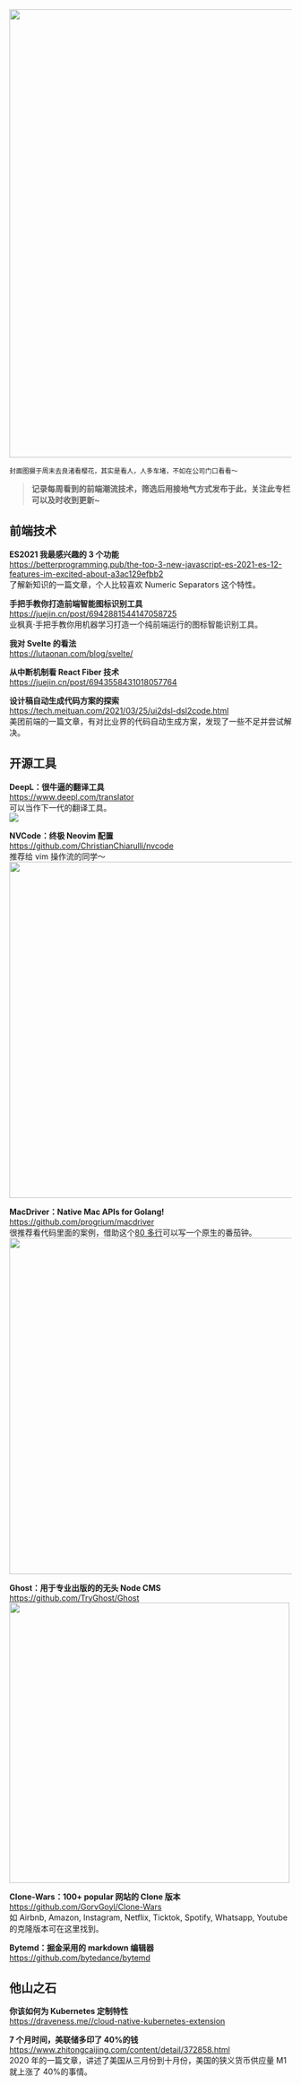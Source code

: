 <img src=https://qpluspicture.oss-cn-beijing.aliyuncs.com/hH6hQq/IMG_41551.jpg width=800/>  

<small>封面图摄于周末去良渚看樱花，其实是看人，人多车堵，不如在公司门口看看～</small>  

> **记录每周看到的前端潮流技术，筛选后用接地气方式发布于此，关注此专栏可以及时收到更新~**  

## 前端技术

**ES2021 我最感兴趣的 3 个功能**  
<https://betterprogramming.pub/the-top-3-new-javascript-es-2021-es-12-features-im-excited-about-a3ac129efbb2>  
了解新知识的一篇文章，个人比较喜欢 Numeric Separators 这个特性。

**手把手教你打造前端智能图标识别工具**  
<https://juejin.cn/post/6942881544147058725>  
业枫真·手把手教你用机器学习打造一个纯前端运行的图标智能识别工具。

**我对 Svelte 的看法**  
<https://lutaonan.com/blog/svelte/>  

**从中断机制看 React Fiber 技术**  
<https://juejin.cn/post/6943558431018057764>  

**设计稿自动生成代码方案的探索**  
<https://tech.meituan.com/2021/03/25/ui2dsl-dsl2code.html>  
美团前端的一篇文章，有对比业界的代码自动生成方案，发现了一些不足并尝试解决。

## 开源工具

**DeepL：很牛逼的翻译工具**  
<https://www.deepl.com/translator>  
可以当作下一代的翻译工具。  
<img src=https://qpluspicture.oss-cn-beijing.aliyuncs.com/PfV1OU/rSsjNl.png wodth=700/>  

**NVCode：终极 Neovim 配置**  
<https://github.com/ChristianChiarulli/nvcode>  
推荐给 vim 操作流的同学～
<img src=https://qpluspicture.oss-cn-beijing.aliyuncs.com/eXPGQz/ZTXIh6.jpg width=600/>  

**MacDriver：Native Mac APIs for Golang!**  
<https://github.com/progrium/macdriver>  
很推荐看代码里面的案例，借助这个[80 多行](https://github.com/progrium/macdriver/blob/main/examples/pomodoro/main.go#L1)可以写一个原生的番茄钟。  
<img src=https://qpluspicture.oss-cn-beijing.aliyuncs.com/yQ2VwE/pomodoro.gif width=600/>  

**Ghost：用于专业出版的的无头 Node CMS**  
<https://github.com/TryGhost/Ghost>  
<img src=https://qpluspicture.oss-cn-beijing.aliyuncs.com/39Jic7/1VPtjG.jpg width=500/>  

**Clone-Wars：100+ popular 网站的 Clone 版本**  
<https://github.com/GorvGoyl/Clone-Wars>  
如 Airbnb, Amazon, Instagram, Netflix, Ticktok, Spotify, Whatsapp, Youtube 的克隆版本可在这里找到。

**Bytemd：掘金采用的 markdown 编辑器**  
<https://github.com/bytedance/bytemd>  

## 他山之石

**你该如何为 Kubernetes 定制特性**  
<https://draveness.me//cloud-native-kubernetes-extension>  

**7 个月时间，美联储多印了 40%的钱**  
<https://www.zhitongcaijing.com/content/detail/372858.html>  
2020 年的一篇文章，讲述了美国从三月份到十月份，美国的狭义货币供应量 M1 就上涨了 40%的事情。
